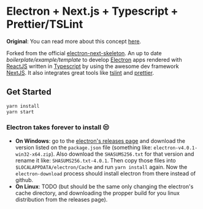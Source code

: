 # Electron + Next.js + Typescript + Prettier/TSLint

**Original**: You can read more about this concept [here](https://leo.im/2017/electron-next).

Forked from the official [electron-next-skeleton][original]. An up to date *boilerplate/example/template* to develop [Electron] apps rendered with [ReactJS] written in [Typescript] by using the awesome dev framework [NextJS]. It also integrates great tools like [tslint] and [prettier].

## Get Started

```bash
yarn install
yarn start
```

### Electron takes forever to install 😒

+ **On Windows**: go to the [electron's releases page][electron-releases] and
download the version listed on the `package.json` file (something like:
`electron-v4.0.1-win32-x64.zip`). Also download the `SHASUMS256.txt` for that
version and rename it like: `SHASUMS256.txt-4.0.1`. Then copy those files into
`$LOCALAPPDATA/electron/Cache` and run `yarn install` again. Now the
`electron-download` process should install electron from there instead of github.
+ **On Linux**: TODO (but should be the same only changing the electron's cache
directory, and downloading the propper build for you linux distribution from the releases
page).

[original]:https://github.com/leo/electron-next-skeleton
[typescript]:https://www.typescriptlang.org/
[reactjs]:https://reactjs.org/
[electron]:https://electronjs.org/
[tslint]:https://palantir.github.io/tslint/
[prettier]:https://prettier.io/
[nextjs]:https://nextjs.org/
[electron-releases]:https://github.com/electron/electron/releases
